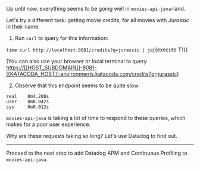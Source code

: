 Up until now, everything seems to be going well in `movies-api-java`-land.

Let's try a different task: getting movie credits, for all movies with _Jurassic_ in their name.

1. Run `curl` to query for this information:

  `time curl http://localhost:8081/credits?q=jurassic | jq`{{execute T1}}

  (You can also use your browser or local terminal to query <https://[[HOST_SUBDOMAIN]]-8081-[[KATACODA_HOST]].environments.katacoda.com/credits?q=jurassic>)

2. Observe that this endpoint seems to be quite slow:

  ```
  real    0m4.208s
  user    0m0.042s
  sys     0m0.012s
  ```

  `movies-api-java` is taking a lot of time to respond to these queries, which makes for a poor user experience.

  Why are these requests taking so long? Let's use Datadog to find out.

---

Proceed to the next step to add Datadog APM and Continuous Profiling to `movies-api-java`.
